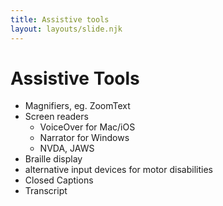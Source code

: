 ```yaml
---
title: Assistive tools
layout: layouts/slide.njk
---
```


# Assistive Tools

- Magnifiers, eg. ZoomText
- Screen readers
  - VoiceOver for Mac/iOS
  - Narrator for Windows
  - NVDA, JAWS
- Braille display  
- alternative input devices for motor disabilities
- Closed Captions
- Transcript
